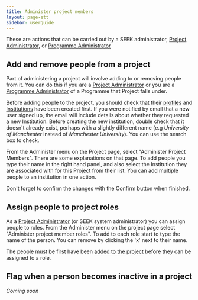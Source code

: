```yaml
---
title: Administer project members
layout: page-ett
sidebar: userguide
---
```



These are actions that can be carried out by a SEEK administrator, [Project Administrator](roles.html#project-administrator), or [Programme Administrator](roles.html#programme-administrator)

## Add and remove people from a project

Part of administering a project will involve adding to or removing people from it. You can do this if you are a [Project Administrator](roles.html#project-administrator) or you are
a [Programme Administrator](roles.html#programme-administrator) of a Programme that Project falls under.

Before adding people to the project, you should check that their [profiles](adding-admin-items.html#creating-profiles) and [Institutions](adding-admin-items.html#creating-institutions) have been created first. If you were notified by email that a new user signed up, the email will include details about whether they requested a new Institution. Before creating the new institution, double check that it doesn't already exist, perhaps with a slightly different name (e.g _University of Manchester_ instead of _Manchester University_). You can use the search box to check.

From the Administer menu on the Project page, select "Administer Project Members". There are some explanations on that page. To add people you type their name in the right hand panel, and also select the Institution they are associated with for this Project from their list. You can add multiple people to an
institution in one action.

Don't forget to confirm the changes with the Confirm button when finished.


## Assign people to project roles

As a [Project Administrator](roles.html#project-administrator) (or SEEK system administrator) you can assign people to roles. From the Administer menu on the project page select "Administer project member roles". To add to each role start to type the name of the person. You can remove by clicking the 'x' next to their name.

The people must be first have been [added to the project](administer-project-members.html#add-and-remove-people-from-a-project) before they can be assigned to a role.


## Flag when a person becomes inactive in a project

*Coming soon*
